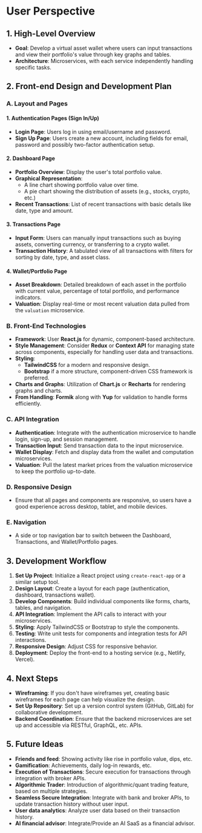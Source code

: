 # User Perspective

## 1. High-Level Overview

- **Goal**: Develop a virtual asset wallet where users can input transactions and view their portfolio's value through key graphs and tables.
- **Architecture**: Microservices, with each service independently handling specific tasks.

## 2. Front-end Design and Development Plan

### A. Layout and Pages

#### 1. Authentication Pages (Sign In/Up)

- **Login Page**: Users log in using email/username and password.
- **Sign Up Page**: Users create a new account, including fields for email, password and possibly two-factor authentication setup.

#### 2. Dashboard Page

- **Portfolio Overview**: Display the user's total portfolio value.
- **Graphical Representation**:
  - A line chart showing portfolio value over time.
  - A pie chart showing the distribution of assets (e.g., stocks, crypto, etc.)
- **Recent Transactions**: List of recent transactions with basic details like date, type and amount.

#### 3. Transactions Page

- **Input Form**: Users can manually input transactions such as buying assets, converting currency, or transferring to a crypto wallet.
- **Transaction History**: A tabulated view of all transactions with filters for sorting by date, type, and asset class.

#### 4. Wallet/Portfolio Page

- **Asset Breakdown**: Detailed breakdown of each asset in the portfolio with current value, percentage of total portfolio, and performance indicators.
- **Valuation**: Display real-time or most recent valuation data pulled from the `valuation` microservice.

### B. Front-End Technologies

- **Framework**: User **React.js** for dynamic, component-based architecture.
- **Style Management**: Consider **Redux** or **Context API** for managing state across components, especially for handling user data and transactions.
- **Styling**:
  - **TailwindCSS** for a modern and responsive design.
  - **Bootstrap** if a more structure, component-driven CSS framework is preferred.
- **Charts and Graphs**: Utilization of **Chart.js** or **Recharts** for rendering graphs and charts.
- **From Handling**: **Formik** along with **Yup** for validation to handle forms efficiently.

### C. API Integration

- **Authentication**: Integrate with the authentication microservice to handle login, sign-up, and session management.
- **Transaction Input**: Send transaction data to the input microservice.
- **Wallet Display**: Fetch and display data from the wallet and computation microservices.
- **Valuation**: Pull the latest market prices from the valuation microservice to keep the portfolio up-to-date.

### D. Responsive Design

- Ensure that all pages and components are responsive, so users have a good experience across desktop, tablet, and mobile devices.

### E. Navigation

- A side or top navigation bar to switch between the Dashboard, Transactions, and Wallet/Portfolio pages.

## 3. Development Workflow

1. **Set Up Project**: Initialize a React project using `create-react-app` or a similar setup tool.
2. **Design Layout**: Create a layout for each page (authentication, dashboard, transactions wallet).
3. **Develop Components**: Build individual components like forms, charts, tables, and navigation.
4. **API Integration**: Implement the API calls to interact with your microservices.
5. **Styling**: Apply TailwindCSS or Bootstrap to style the components.
6. **Testing**: Write unit tests for components and integration tests for API interactions.
7. **Responsive Design**: Adjust CSS for responsive behavior.
8. **Deployment**: Deploy the front-end to a hosting service (e.g., Netlify, Vercel).

## 4. Next Steps

- **Wireframing**: If you don't have wireframes yet, creating basic wireframes for each page can help visualize the design.
- **Set Up Repository**: Set up a version control system (GitHub, GitLab) for collaborative development.
- **Backend Coordination**: Ensure that the backend microservices are set up and accessible via RESTful, GraphQL, etc. APIs.

## 5. Future Ideas

- **Friends and feed**: Showing activity like rise in portfolio value, dips, etc.
- **Gamification**: Achievements, daily log-in rewards, etc.
- **Execution of Transactions**: Secure execution for transactions through integration with broker APIs.
- **Algorithmic Trader**: Introduction of algorithmic/quant trading feature, based on multiple strategies.
- **Seamless Secure Integration**: Integrate with bank and broker APIs, to update transaction history without user input.
- **User data analytics**: Analyze user data based on their transaction history.
- **AI financial advisor**: Integrate/Provide an AI SaaS as a financial advisor.
